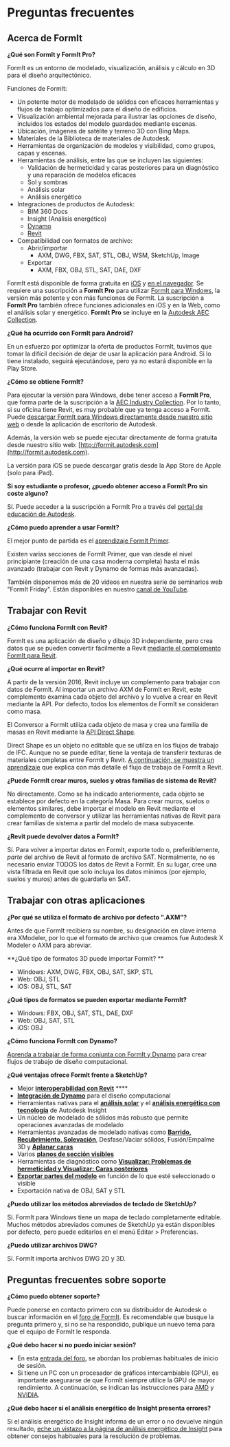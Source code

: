 # Preguntas frecuentes

## Acerca de FormIt

**¿Qué son FormIt y FormIt Pro?**

FormIt es un entorno de modelado, visualización, análisis y cálculo en 3D para el diseño arquitectónico.

Funciones de FormIt:

* Un potente motor de modelado de sólidos con eficaces herramientas y flujos de trabajo optimizados para el diseño de edificios.
* Visualización ambiental mejorada para ilustrar las opciones de diseño, incluidos los estados del modelo guardados mediante escenas.
* Ubicación, imágenes de satélite y terreno 3D con Bing Maps.
* Materiales de la Biblioteca de materiales de Autodesk.
* Herramientas de organización de modelos y visibilidad, como grupos, capas y escenas.
* Herramientas de análisis, entre las que se incluyen las siguientes:
   * Validación de hermeticidad y caras posteriores para un diagnóstico y una reparación de modelos eficaces
   * Sol y sombras
   * Análisis solar
   * Análisis energético
* Integraciones de productos de Autodesk:
   * BIM 360 Docs
   * Insight \(Análisis energético\)
   * [Dynamo](https://formit.autodesk.com/page/formit-dynamo)
   * [Revit](https://formit.autodesk.com/page/formit-revit)
* Compatibilidad con formatos de archivo:
   * Abrir/importar
      * AXM, DWG, FBX, SAT, STL, OBJ, WSM, SketchUp, Image
   * Exportar
      * AXM, FBX, OBJ, STL, SAT, DAE, DXF

FormIt está disponible de forma gratuita en [iOS](https://itunes.apple.com/us/app/autodesk-formit-360/id575282599?mt=8) y [en el navegador](https://app.formit.autodesk.com/). Se requiere una suscripción a **FormIt Pro** para utilizar [FormIt para Windows](https://formit.autodesk.com/page/download), la versión más potente y con más funciones de FormIt. La suscripción a **FormIt Pro** también ofrece funciones adicionales en iOS y en la Web, como el análisis solar y energético. **FormIt Pro** se incluye en la [Autodesk AEC Collection](https://www.autodesk.es/collections/architecture-engineering-construction/overview).

**¿Qué ha ocurrido con FormIt para Android?**

En un esfuerzo por optimizar la oferta de productos FormIt, tuvimos que tomar la difícil decisión de dejar de usar la aplicación para Android. Si lo tiene instalado, seguirá ejecutándose, pero ya no estará disponible en la Play Store.

**¿Cómo se obtiene FormIt?**

Para ejecutar la versión para Windows, debe tener acceso a **FormIt Pro**, que forma parte de la suscripción a la [AEC Industry Collection](https://www.autodesk.es/collections/architecture-engineering-construction/overview). Por lo tanto, si su oficina tiene Revit, es muy probable que ya tenga acceso a FormIt. Puede [descargar FormIt para Windows directamente desde nuestro sitio web](https://formit.autodesk.com/page/download) o desde la aplicación de escritorio de Autodesk.

Además, la versión web se puede ejecutar directamente de forma gratuita desde nuestro sitio web: [http://formit.autodesk.com](http://formit.autodesk.com).

La versión para iOS se puede descargar gratis desde la App Store de Apple \(solo para iPad\).

**Si soy estudiante o profesor, ¿puedo obtener acceso a FormIt Pro sin coste alguno?**

Sí. Puede acceder a la suscripción a FormIt Pro a través del [portal de educación de Autodesk](https://www.autodesk.es/).

**¿Cómo puedo aprender a usar FormIt?**

El mejor punto de partida es el [aprendizaje FormIt Primer](https://windows.help.formit.autodesk.com/Building-the-Farnsworth-House/Building-the-Farnsworth-House.html).

Existen varias secciones de FormIt Primer, que van desde el nivel principiante \(creación de una casa moderna completa\) hasta el más avanzado \(trabajar con Revit y Dynamo de formas más avanzadas\).

También disponemos más de 20 videos en nuestra serie de seminarios web "FormIt Friday". Están disponibles en nuestro [canal de YouTube](https://www.youtube.com/playlist?list=PLqumTDi1CVHM7rCHJs83Yb2FyadmuQsiH).

## Trabajar con Revit

**¿Cómo funciona FormIt con Revit?**

FormIt es una aplicación de diseño y dibujo 3D independiente, pero crea datos que se pueden convertir fácilmente a Revit [mediante el complemento FormIt para Revit](https://formit.autodesk.com/page/formit-revit).

**¿Qué ocurre al importar en Revit?**

A partir de la versión 2016, Revit incluye un complemento para trabajar con datos de FormIt. Al importar un archivo AXM de FormIt en Revit, este complemento examina cada objeto del archivo y lo vuelve a crear en Revit mediante la API. Por defecto, todos los elementos de FormIt se consideran como masa.

El Conversor a FormIt utiliza cada objeto de masa y crea una familia de masas en Revit mediante la [API Direct Shape](https://knowledge.autodesk.com/search-result/caas/CloudHelp/cloudhelp/2016/ESP/Revit-API/files/GUID-DF7B9D4A-5A8A-4E39-8721-B7782CBD7730-htm.html).

Direct Shape es un objeto no editable que se utiliza en los flujos de trabajo de IFC. Aunque no se puede editar, tiene la ventaja de transferir texturas de materiales completas entre FormIt y Revit. [A continuación, se muestra un aprendizaje](https://windows.help.formit.autodesk.com/Building-the-Farnsworth-House/Revit-Interop.html) que explica con más detalle el flujo de trabajo de FormIt a Revit.

**¿Puede FormIt crear muros, suelos y otras familias de sistema de Revit?**

No directamente. Como se ha indicado anteriormente, cada objeto se establece por defecto en la categoría Masa. Para crear muros, suelos o elementos similares, debe importar el modelo en Revit mediante el complemento de conversor y utilizar las herramientas nativas de Revit para crear familias de sistema a partir del modelo de masa subyacente.

**¿Revit puede devolver datos a FormIt?**

Sí. Para volver a importar datos en FormIt, exporte todo o, preferiblemente, _parte_ del archivo de Revit al formato de archivo SAT. Normalmente, no es necesario enviar TODOS los datos de Revit a FormIt. En su lugar, cree una vista filtrada en Revit que solo incluya los datos mínimos \(por ejemplo, suelos y muros\) antes de guardarla en SAT.

## Trabajar con otras aplicaciones

**¿Por qué se utiliza el formato de archivo por defecto ".AXM"?**

Antes de que FormIt recibiera su nombre, su designación en clave interna era XModeler, por lo que el formato de archivo que creamos fue Autodesk X Modeler o AXM para abreviar.

**¿Qué tipo de formatos 3D puede importar FormIt? **

* Windows: AXM, DWG, FBX, OBJ, SAT, SKP, STL
* Web: OBJ, STL
* iOS: OBJ, STL, SAT

**¿Qué tipos de formatos se pueden exportar mediante FormIt?**

* Windows: FBX, OBJ, SAT, STL, DAE, DXF
* Web: OBJ, SAT, STL
* iOS: OBJ

**¿Cómo funciona FormIt con Dynamo?**

[Aprenda a trabajar de forma conjunta con FormIt y Dynamo](https://formit.autodesk.com/page/formit-dynamo) para crear flujos de trabajo de diseño computacional.

**¿Qué ventajas ofrece FormIt frente a SketchUp?**

* Mejor [**interoperabilidad con Revit**](../tool-library/revit.md) ****
* [**Integración de Dynamo**](../tool-library/dynamo.md) para el diseño computacional
* Herramientas nativas para el [**análisis solar**](../tool-library/solar-analysis.md) y el [**análisis energético con tecnología**](../tool-library/energy-analysis.md) de Autodesk Insight
* Un núcleo de modelado de sólidos más robusto que permite operaciones avanzadas de modelado
* Herramientas avanzadas de modelado nativas como [**Barrido, Recubrimiento, Solevación**](../tool-library/cover-sweep-loft.md), Desfase/Vaciar sólidos, Fusión/Empalme 3D y [**Aplanar caras**](../tool-library/flatten-face.md)
* Varios [**planos de sección visibles** ](../tool-library/section-planes.md)
* Herramientas de diagnóstico como [**Visualizar: Problemas de hermeticidad y Visualizar: Caras posteriores**](../tool-library/visual-styles.md)
* [**Exportar partes del modelo**](../tool-library/export-data.md) en función de lo que esté seleccionado o visible
* Exportación nativa de OBJ, SAT y STL

**¿Puedo utilizar los métodos abreviados de teclado de SketchUp?**

Sí. FormIt para Windows tiene un mapa de teclado completamente editable. Muchos métodos abreviados comunes de SketchUp ya están disponibles por defecto, pero puede editarlos en el menú Editar &gt; Preferencias.

**¿Puedo utilizar archivos DWG?**

Sí. FormIt importa archivos DWG 2D y 3D.

## Preguntas frecuentes sobre soporte

**¿Cómo puedo obtener soporte?**

Puede ponerse en contacto primero con su distribuidor de Autodesk o buscar información en el [foro de FormIt](https://forums.autodesk.com/t5/formit-forum/bd-p/142?profile.language=es). Es recomendable que busque la pregunta primero y, si no se ha respondido, publique un nuevo tema para que el equipo de FormIt le responda.

**¿Qué debo hacer si no puedo iniciar sesión?**

* En esta [entrada del foro](https://forums.autodesk.com/t5/formit-forum/having-trouble-logging-into-formit-for-windows-try-these-steps/td-p/7179572?profile.language=es), se abordan los problemas habituales de inicio de sesión.
* Si tiene un PC con un procesador de gráficos intercambiable \(GPU\), es importante asegurarse de que FormIt siempre utilice la GPU de mayor rendimiento. A continuación, se indican las instrucciones para [AMD](https://community.amd.com/docs/DOC-1581#jive_content_id_Assigning_Applications_to_GPUs) y [NVIDIA](http://nvidia.custhelp.com/app/answers/detail/a_id/2615/kw/manage%203d%20settings/related/1).

**¿Qué debo hacer si el análisis energético de Insight presenta errores?**

Si el análisis energético de Insight informa de un error o no devuelve ningún resultado, [eche un vistazo a la página de análisis energético de Insight](https://formit.autodesk.com/page/formit-insight) para obtener consejos habituales para la resolución de problemas.

